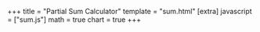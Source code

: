 
+++
title = "Partial Sum Calculator"
template = "sum.html"
[extra]
javascript = ["sum.js"]
math = true
chart = true
+++
